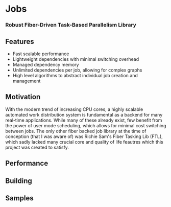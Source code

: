 # Jobs
### Robust Fiber-Driven Task-Based Parallelism Library

## Features
- Fast scalable performance
- Lightweight dependencies with minimal switching overhead
- Managed dependency memory
- Unlimited dependencies per job, allowing for complex graphs
- High level algorithms to abstract individual job creation and management

## Motivation
With the modern trend of increasing CPU cores, a highly scalable automated work distribution system is fundamental as a backend for many real-time applications. While many of these already exist, few benefit from the power of user mode scheduling, which allows for minimal cost switching between jobs. The only other fiber backed job library at the time of conception (that I was aware of) was Richie Sam's Fiber Tasking Lib (FTL), which sadly lacked many crucial core and quality of life feautres which this project was created to satisfy.

## Performance

## Building

## Samples
